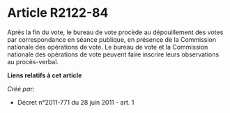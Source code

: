 # Article R2122-84

Après la fin du vote, le bureau de vote procède au dépouillement des votes par correspondance en séance publique, en présence
de la Commission nationale des opérations de vote. Le bureau de vote et la Commission nationale des opérations de vote
peuvent faire inscrire leurs observations au procès-verbal.

**Liens relatifs à cet article**

_Créé par_:

  - Décret n°2011-771 du 28 juin 2011 - art. 1
